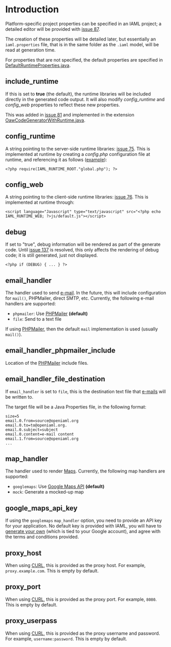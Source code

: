 # Introduction #

Platform-specific project properties can be specified in an IAML project; a detailed editor will be provided with [issue 87](https://code.google.com/p/iaml/issues/detail?id=87).

The creation of these properties will be detailed later, but essentially an `iaml.properties` file, that is in the same folder as the `.iaml` model, will be read at generation time.

For properties that are not specified, the default properties are specified in [DefaultRuntimeProperties.java](http://code.google.com/p/iaml/source/browse/trunk/org.openiaml.model/src/org/openiaml/model/codegen/DefaultRuntimeProperties.java).

## include\_runtime ##

If this is set to **true** (the default), the runtime libraries will be included directly in the generated code output. It will also modify _config\_runtime_ and _config\_web_ properties to reflect these new properties.

This was added in [issue 81](https://code.google.com/p/iaml/issues/detail?id=81) and implemented in the extension [OawCodeGeneratorWithRuntime.java](http://code.google.com/p/iaml/source/browse/trunk/org.openiaml.model.codegen.oaw/src/org/openiaml/model/codegen/oaw/OawCodeGeneratorWithRuntime.java?spec=svn889&r=889).

## config\_runtime ##

A string pointing to the server-side runtime libraries: [issue 75](https://code.google.com/p/iaml/issues/detail?id=75). This is implemented at runtime by creating a _config.php_ configuration file at runtime, and referencing it as follows ([example](http://code.google.com/p/iaml/source/detail?r=894)):

```
<?php require(IAML_RUNTIME_ROOT."global.php"); ?>
```

## config\_web ##

A string pointing to the client-side runtime libraries: [issue 76](https://code.google.com/p/iaml/issues/detail?id=76). This is implemented at runtime through:

```
<script language="Javascript" type="text/javascript" src="<?php echo IAML_RUNTIME_WEB; ?>js/default.js"></script>
```

## debug ##

If set to "true", debug information will be rendered as part of the generate code. Until [issue 137](https://code.google.com/p/iaml/issues/detail?id=137) is resolved, this only affects the rendering of debug code; it is still generated, just not displayed.

```
<?php if (DEBUG) { ... } ?>
```

## email\_handler ##

The handler used to send [e-mail](http://openiaml.org/model/Email). In the future, this will include configuration for `mail()`, PHPMailer, direct SMTP, etc. Currently, the following e-mail handlers are supported:

  * `phpmailer`: Use [PHPMailer](PHPMailer.md) **(default)**
  * `file`: Send to a text file

If using [PHPMailer](PHPMailer.md), then the default `mail` implementation is used (usually `mail()`).

## email\_handler\_phpmailer\_include ##

Location of the [PHPMailer](PHPMailer.md) include files.

## email\_handler\_file\_destination ##

If `email_handler` is set to `file`, this is the destination text file that [e-mails](http://openiaml.org/model/Email) will be written to.

The target file will be a Java Properties file, in the following format:

```
size=5
email.0.from=source@openiaml.org
email.0.to=to@openiaml.org.
email.0.subject=subject
email.0.content=e-mail content
email.1.from=source@openiaml.org
...
```

## map\_handler ##

The handler used to render [Maps](http://openiaml.org/model/Map). Currently, the following map handlers are supported:

  * `googlemaps`: Use [Google Maps API](http://code.google.com/apis/maps/) **(default)**
  * `mock`: Generate a mocked-up map

## google\_maps\_api\_key ##

If using the `googlemaps` `map_handler` option, you need to provide an API key for your application. No default key is provided with IAML, you will have to [generate your own](http://code.google.com/apis/maps/signup.html) (which is tied to your Google account), and agree with the terms and conditions provided.

## proxy\_host ##

When using [CURL](http://php.net/curl), this is provided as the proxy host. For example, `proxy.example.com`. This is empty by default.

## proxy\_port ##

When using [CURL](http://php.net/curl), this is provided as the proxy port. For example, `8080`. This is empty by default.

## proxy\_userpass ##

When using [CURL](http://php.net/curl), this is provided as the proxy username and password. For example, `username:password`. This is empty by default.